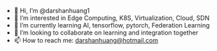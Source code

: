 - 👋 Hi, I’m @darshanhuang1
- 👀 I’m interested in Edge Computing, K8S, Virtualization, Cloud, SDN
- 🌱 I’m currently learning AI, tensorflow, pytorch, Federation Learning
- 💞️ I’m looking to collaborate on learning and integration together
- 📫 How to reach me: darshanhuang@hotmail.com

<!---
darshanhuang1/darshanhuang1 is a ✨ special ✨ repository because its `README.md` (this file) appears on your GitHub profile.
You can click the Preview link to take a look at your changes.
--->
